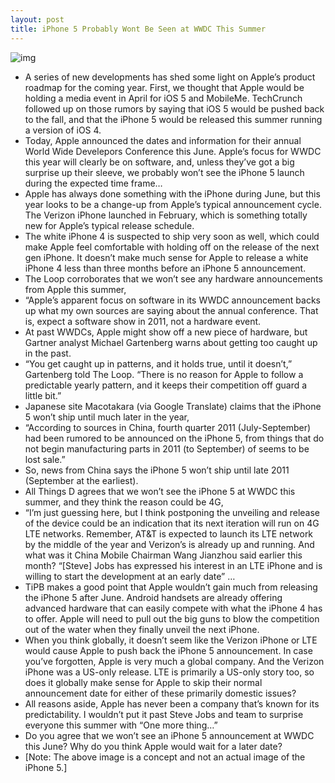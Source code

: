 ```yaml
---
layout: post
title: iPhone 5 Probably Wont Be Seen at WWDC This Summer
---
```

![img](http://media.idownloadblog.com/wp-content/uploads/2011/03/iphone-5-concept-e1301323106920.jpeg)
* A series of new developments has shed some light on Apple’s product roadmap for the coming year. First, we thought that Apple would be holding a media event in April for iOS 5 and MobileMe. TechCrunch followed up on those rumors by saying that iOS 5 would be pushed back to the fall, and that the iPhone 5 would be released this summer running a version of iOS 4.
* Today, Apple announced the dates and information for their annual World Wide Develepors Conference this June. Apple’s focus for WWDC this year will clearly be on software, and, unless they’ve got a big surprise up their sleeve, we probably won’t see the iPhone 5 launch during the expected time frame…
* Apple has always done something with the iPhone during June, but this year looks to be a change-up from Apple’s typical announcement cycle. The Verizon iPhone launched in February, which is something totally new for Apple’s typical release schedule.
* The white iPhone 4 is suspected to ship very soon as well, which could make Apple feel comfortable with holding off on the release of the next gen iPhone. It doesn’t make much sense for Apple to release a white iPhone 4 less than three months before an iPhone 5 announcement.
* The Loop corroborates that we won’t see any hardware announcements from Apple this summer,
* “Apple’s apparent focus on software in its WWDC announcement backs up what my own sources are saying about the annual conference. That is, expect a software show in 2011, not a hardware event.
* At past WWDCs, Apple might show off a new piece of hardware, but Gartner analyst Michael Gartenberg warns about getting too caught up in the past.
* “You get caught up in patterns, and it holds true, until it doesn’t,” Gartenberg told The Loop. “There is no reason for Apple to follow a predictable yearly pattern, and it keeps their competition off guard a little bit.”
* Japanese site Macotakara (via Google Translate) claims that the iPhone 5 won’t ship until much later in the year,
* “According to sources in China, fourth quarter 2011 (July-September) had been rumored to be announced on the iPhone 5, from things that do not begin manufacturing parts in 2011 (to September) of seems to be lost sale.”
* So, news from China says the iPhone 5 won’t ship until late 2011 (September at the earliest).
* All Things D agrees that we won’t see the iPhone 5 at WWDC this summer, and they think the reason could be 4G,
* “I’m just guessing here, but I think postponing the unveiling and release of the device could be an indication that its next iteration will run on 4G LTE networks. Remember, AT&T is expected to launch its LTE network by the middle of the year and Verizon’s is already up and running. And what was it China Mobile Chairman Wang Jianzhou said earlier this month? “[Steve] Jobs has expressed his interest in an LTE iPhone and is willing to start the development at an early date” …
* TiPB makes a good point that Apple wouldn’t gain much from releasing the iPhone 5 after June. Android handsets are already offering advanced hardware that can easily compete with what the iPhone 4 has to offer. Apple will need to pull out the big guns to blow the competition out of the water when they finally unveil the next iPhone.
* When you think globally, it doesn’t seem like the Verizon iPhone or LTE would cause Apple to push back the iPhone 5 announcement. In case you’ve forgotten, Apple is very much a global company. And the Verizon iPhone was a US-only release. LTE is primarily a US-only story too, so does it globally make sense for Apple to skip their normal announcement date for either of these primarily domestic issues?
* All reasons aside, Apple has never been a company that’s known for its predictability. I wouldn’t put it past Steve Jobs and team to surprise everyone this summer with “One more thing…”
* Do you agree that we won’t see an iPhone 5 announcement at WWDC this June? Why do you think Apple would wait for a later date?
* [Note: The above image is a concept and not an actual image of the iPhone 5.]

